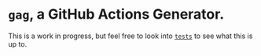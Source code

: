 # `gag`, a GitHub Actions Generator.

This is a work in progress, but feel free to look into [`tests`](./tests) to see what this is up to.
